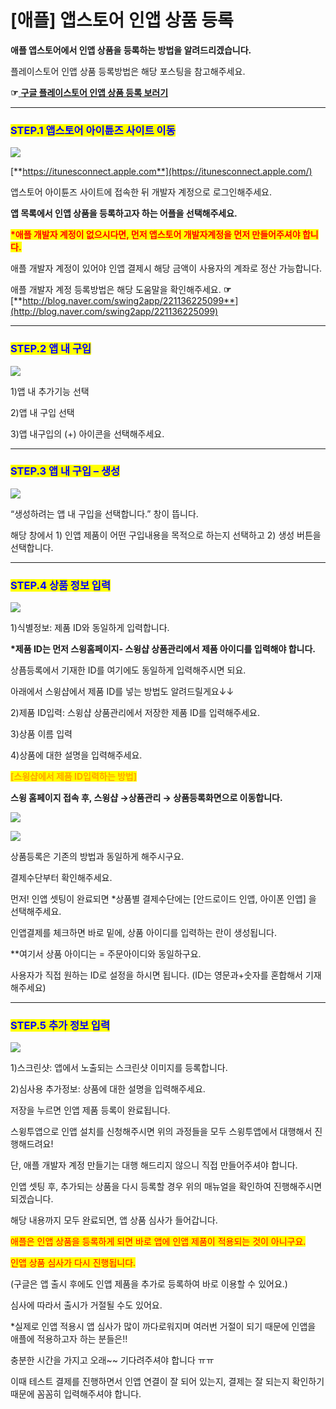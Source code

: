 # \[애플] 앱스토어 인앱 상품 등록

**애플 앱스토어에서 인앱 상품을 등록하는 방법을 알려드리겠습니다.**&#x20;

플레이스토어  인앱 상품 등록방법은 해당 포스팅을 참고해주세요.

**☞**[ **구글 플레이스토어 인앱 상품 등록 보러기**](product.md)



***

### <mark style="color:blue;">**STEP.1 앱스토어 아이튠즈 사이트 이동**</mark>&#x20;

![](https://wp.swing2app.co.kr/wp-content/uploads/2018/10/%EC%95%A0%ED%94%8C%EC%9D%B8%EC%95%B1%EB%93%B1%EB%A1%9D%EC%A0%9C%EB%AA%A91.png)

[**https://itunesconnect.apple.com**](https://itunesconnect.apple.com/)

앱스토어 아이튠즈 사이트에 접속한 뒤 개발자 계정으로 로그인해주세요.

**앱 목록에서 인앱 상품을 등록하고자 하는 어플을 선택해주세요.**



<mark style="color:red;">**\*애플 개발자 계정이 없으시다면, 먼저 앱스토어 개발자계정을 먼저 만들어주셔야 합니다.**</mark>

애플 개발자 계정이 있어야 인앱 결제시 해당 금액이 사용자의 계좌로 정산 가능합니다.

애플 개발자 계정 등록방법은 해당 도움말을 확인해주세요. **☞**[ ](http://blog.naver.com/swing2app/221136225099)[**http://blog.naver.com/swing2app/221136225099**](http://blog.naver.com/swing2app/221136225099)

***

### <mark style="color:blue;">**STEP.2 앱 내 구입**</mark>

![](https://wp.swing2app.co.kr/wp-content/uploads/2018/10/%EC%95%A0%ED%94%8C%EC%9D%B8%EC%95%B1%EB%93%B1%EB%A1%9D2.png)

1\)앱 내 추가기능 선택

2\)앱 내 구입 선택

3\)앱 내구입의 (+) 아이콘을 선택해주세요.

***

### <mark style="color:blue;">**STEP.3 앱 내 구입 – 생성**</mark>

![](https://wp.swing2app.co.kr/wp-content/uploads/2018/10/%EC%95%A0%ED%94%8C%EC%9D%B8%EC%95%B1%EB%93%B1%EB%A1%9D3.png)

“생성하려는 앱 내 구입을 선택합니다.”  창이 뜹니다.

해당 창에서 1) 인앱 제품이 어떤 구입내용을 목적으로 하는지 선택하고 2) 생성 버튼을 선택합니다.

***

### <mark style="color:blue;">**STEP.4 상품 정보 입력**</mark>

![](https://wp.swing2app.co.kr/wp-content/uploads/2018/10/%EC%95%A0%ED%94%8C%EC%9D%B8%EC%95%B1%EB%93%B1%EB%A1%9D4.png)

1\)식별정보: 제품 ID와 동일하게 입력합니다.

**\*제품 ID는 먼저 스윙홈페이지- 스윙샵 상품관리에서 제품 아이디를 입력해야 합니다.**&#x20;

상픔등록에서 기재한 ID를 여기에도 동일하게 입력해주시면 되요.&#x20;

아래에서 스윙샵에서 제품 ID를 넣는 방법도 알려드릴게요↓↓

2\)제품 ID입력: 스윙샵 상품관리에서 저장한 제품 ID를 입력해주세요.

3\)상품 이름 입력

4\)상품에 대한 설명을 입력해주세요.



<mark style="color:orange;">**\[스윙샵에서 제품 ID입력하는 방법]**</mark>

**스윙 홈페이지 접속 후, 스윙샵 →상품관리 → 상품등록화면으로 이동합니다.**

![](https://wp.swing2app.co.kr/wp-content/uploads/2018/10/%EC%8A%A4%EC%9C%99%EC%83%B5_%EC%A0%9C%ED%92%88%EC%95%84%EC%9D%B4%EB%94%941-1.png)

![](https://wp.swing2app.co.kr/wp-content/uploads/2018/10/%EC%8A%A4%EC%9C%99%EC%83%B5%EC%A0%9C%ED%92%88%EC%95%84%EC%9D%B4%EB%94%942-1.png)

상품등록은 기존의 방법과 동일하게 해주시구요.

결제수단부터 확인해주세요.

먼저! 인앱 셋팅이 완료되면 \*상품별 결제수단에는 \[안드로이드 인앱, 아이폰 인앱] 을 선택해주세요.

인앱결제를 체크하면 바로 밑에, 상품 아이디를 입력하는 란이 생성됩니다.

\*\*여기서 상품 아이디는 = 주문아이디와 동일하구요.

사용자가 직접 원하는 ID로 설정을 하시면 됩니다. (ID는 영문과+숫자를 혼합해서 기재해주세요)

***

### <mark style="color:blue;">**STEP.5 추가 정보 입력**</mark>

![](https://wp.swing2app.co.kr/wp-content/uploads/2018/10/%EC%95%A0%ED%94%8C%EC%9D%B8%EC%95%B1%EB%93%B1%EB%A1%9D5.png)

1\)스크린샷: 앱에서 노출되는 스크린샷 이미지를 등록합니다.

2\)심사용 추가정보: 상품에 대한 설명을 입력해주세요.

저장을 누르면 인앱 제품 등록이 완료됩니다.



스윙투앱으로 인앱 설치를 신청해주시면 위의 과정들을 모두 스윙투앱에서 대행해서 진행해드려요!

단, 애플 개발자 계정 만들기는 대행 해드리지 않으니 직접 만들어주셔야 합니다.

인앱 셋팅 후, 추가되는 상품을 다시 등록할 경우 위의 매뉴얼을 확인하여 진행해주시면 되겠습니다.



해당 내용까지 모두 완료되면, 앱 상품 심사가 들어갑니다.

<mark style="color:red;">애플은 인앱 상품을 등록하게 되면 바로 앱에 인앱 제품이 적용되는 것이 아니구요.</mark>

<mark style="color:red;">인앱 상품 심사가 다시 진행됩니다.</mark>&#x20;

(구글은 앱 출시 후에도 인앱 제품을 추가로 등록하여 바로 이용할 수 있어요.)

심사에 따라서 출시가 거절될 수도 있어요.

\*실제로 인앱 적용시 앱 심사가 많이 까다로워지며 여러번 거절이 되기 때문에 인앱을 애플에 적용하고자 하는 분들은!!

충분한 시간을 가지고 오래\~\~ 기다려주셔야 합니다 ㅠㅠ

이때 테스트 결제를 진행하면서 인앱 연결이 잘 되어 있는지, 결제는 잘 되는지 확인하기 때문에 꼼꼼히 입력해주셔야 합니다.
